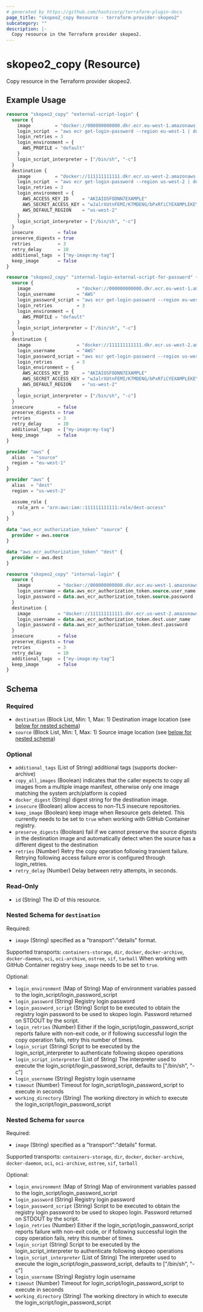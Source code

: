 ```yaml
---
# generated by https://github.com/hashicorp/terraform-plugin-docs
page_title: "skopeo2_copy Resource - terraform-provider-skopeo2"
subcategory: ""
description: |-
  Copy resource in the Terraform provider skopeo2.
---
```


# skopeo2_copy (Resource)

Copy resource in the Terraform provider skopeo2.

## Example Usage

```terraform
resource "skopeo2_copy" "external-script-login" {
  source {
    image         = "docker://000000000000.dkr.ecr.eu-west-1.amazonaws.com/my-image:latest"
    login_script  = "aws ecr get-login-password --region eu-west-1 | docker login --username AWS --password-stdin 000000000000.dkr.ecr.eu-west-1.amazonaws.com"
    login_retries = 3
    login_environment = {
      AWS_PROFILE = "default"
    }
    login_script_interpreter = ["/bin/sh", "-c"]
  }
  destination {
    image         = "docker://111111111111.dkr.ecr.us-west-2.amazonaws.com/my-image:latest"
    login_script  = "aws ecr get-login-password --region us-west-2 | docker login --username AWS --password-stdin 111111111111.dkr.ecr.us-west-2.amazonaws.com"
    login_retries = 3
    login_environment = {
      AWS_ACCESS_KEY_ID     = "AKIAIOSFODNN7EXAMPLE"
      AWS_SECRET_ACCESS_KEY = "wJalrXUtnFEMI/K7MDENG/bPxRfiCYEXAMPLEKEY"
      AWS_DEFAULT_REGION    = "us-west-2"
    }
    login_script_interpreter = ["/bin/sh", "-c"]
  }
  insecure         = false
  preserve_digests = true
  retries          = 3
  retry_delay      = 10
  additional_tags  = ["my-image:my-tag"]
  keep_image       = false
}

resource "skopeo2_copy" "internal-login-external-script-for-password" {
  source {
    image                 = "docker://000000000000.dkr.ecr.eu-west-1.amazonaws.com/my-image:latest"
    login_username        = "AWS"
    login_password_script = "aws ecr get-login-password --region eu-west-1"
    login_retries         = 3
    login_environment = {
      AWS_PROFILE = "default"
    }
    login_script_interpreter = ["/bin/sh", "-c"]
  }
  destination {
    image                 = "docker://111111111111.dkr.ecr.us-west-2.amazonaws.com/my-image:latest"
    login_username        = "AWS"
    login_password_script = "aws ecr get-login-password --region us-west-2"
    login_retries         = 3
    login_environment = {
      AWS_ACCESS_KEY_ID     = "AKIAIOSFODNN7EXAMPLE"
      AWS_SECRET_ACCESS_KEY = "wJalrXUtnFEMI/K7MDENG/bPxRfiCYEXAMPLEKEY"
      AWS_DEFAULT_REGION    = "us-west-2"
    }
    login_script_interpreter = ["/bin/sh", "-c"]
  }
  insecure         = false
  preserve_digests = true
  retries          = 3
  retry_delay      = 10
  additional_tags  = ["my-image:my-tag"]
  keep_image       = false
}

provider "aws" {
  alias  = "source"
  region = "eu-west-1"
}

provider "aws" {
  alias  = "dest"
  region = "us-west-2"

  assume_role {
    role_arn = "arn:aws:iam::111111111111:role/dest-access"
  }
}

data "aws_ecr_authorization_token" "source" {
  provider = aws.source
}

data "aws_ecr_authorization_token" "dest" {
  provider = aws.dest
}

resource "skopeo2_copy" "internal-login" {
  source {
    image          = "docker://000000000000.dkr.ecr.eu-west-1.amazonaws.com/my-image:latest"
    login_username = data.aws_ecr_authorization_token.source.user_name
    login_password = data.aws_ecr_authorization_token.source.password
  }
  destination {
    image          = "docker://111111111111.dkr.ecr.us-west-2.amazonaws.com/my-image:latest"
    login_username = data.aws_ecr_authorization_token.dest.user_name
    login_password = data.aws_ecr_authorization_token.dest.password
  }
  insecure         = false
  preserve_digests = true
  retries          = 3
  retry_delay      = 10
  additional_tags  = ["my-image:my-tag"]
  keep_image       = false
}
```

<!-- schema generated by tfplugindocs -->
## Schema

### Required

- `destination` (Block List, Min: 1, Max: 1) Destination image location (see [below for nested schema](#nestedblock--destination))
- `source` (Block List, Min: 1, Max: 1) Source image location (see [below for nested schema](#nestedblock--source))

### Optional

- `additional_tags` (List of String) additional tags (supports docker-archive)
- `copy_all_images` (Boolean) indicates that the caller expects to copy all images from a multiple image manifest, otherwise only one image matching the system arch/platform is copied
- `docker_digest` (String) digest string for the destination image.
- `insecure` (Boolean) allow access to non-TLS insecure repositories.
- `keep_image` (Boolean) keep image when Resource gets deleted. This currently needs to be set to `true` when working with GitHub Container registry.
- `preserve_digests` (Boolean) fail if we cannot preserve the source digests in the destination image and automatically detect when the source has a different digest to the destination
- `retries` (Number) Retry the copy operation following transient failure. Retrying following access failure error is configured through login_retries.
- `retry_delay` (Number) Delay between retry attempts, in seconds.

### Read-Only

- `id` (String) The ID of this resource.

<a id="nestedblock--destination"></a>
### Nested Schema for `destination`

Required:

- `image` (String) specified as a "transport":"details" format.

Supported transports:
`containers-storage`, `dir`, `docker`, `docker-archive`, `docker-daemon`, `oci`, `oci-archive`, `ostree`, `sif`, `tarball`
When working with GitHub Container registry `keep_image` needs to be set to `true`.

Optional:

- `login_environment` (Map of String) Map of environment variables passed to the login_script/login_password_script
- `login_password` (String) Registry login password
- `login_password_script` (String) Script to be executed to obtain the registry login password to be used to skopeo login. Password returned on STDOUT by the script.
- `login_retries` (Number) Either if the login_script/login_password_script reports failure with non-exit code, or if following successful login the copy operation fails, retry this number of times.
- `login_script` (String) Script to be executed by the login_script_interpreter to authenticate following skopeo operations
- `login_script_interpreter` (List of String) The interpreter used to execute the login_script/login_password_script, defaults to ["/bin/sh", "-c"]
- `login_username` (String) Registry login username
- `timeout` (Number) Timeout for login_script/login_password_script to execute in seconds
- `working_directory` (String) The working directory in which to execute the login_script/login_password_script


<a id="nestedblock--source"></a>
### Nested Schema for `source`

Required:

- `image` (String) specified as a "transport":"details" format.

Supported transports:
`containers-storage`, `dir`, `docker`, `docker-archive`, `docker-daemon`, `oci`, `oci-archive`, `ostree`, `sif`, `tarball`

Optional:

- `login_environment` (Map of String) Map of environment variables passed to the login_script/login_password_script
- `login_password` (String) Registry login password
- `login_password_script` (String) Script to be executed to obtain the registry login password to be used to skopeo login. Password returned on STDOUT by the script.
- `login_retries` (Number) Either if the login_script/login_password_script reports failure with non-exit code, or if following successful login the copy operation fails, retry this number of times.
- `login_script` (String) Script to be executed by the login_script_interpreter to authenticate following skopeo operations
- `login_script_interpreter` (List of String) The interpreter used to execute the login_script/login_password_script, defaults to ["/bin/sh", "-c"]
- `login_username` (String) Registry login username
- `timeout` (Number) Timeout for login_script/login_password_script to execute in seconds
- `working_directory` (String) The working directory in which to execute the login_script/login_password_script



